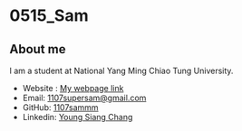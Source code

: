 # 0515_Sam 




## About me

I am a student at National Yang Ming Chiao Tung University. 





- Website : [My webpage link](https://samresume.wuaze.com)
- Email: [1107supersam@gmail.com](1107supersam@gmail.com)
- GitHub: [1107sammm](https://github.com/1107sammm)
- Linkedin: [Young Siang Chang](https://linkedin.com/in/young-siang-chang-aa7b81350/)
